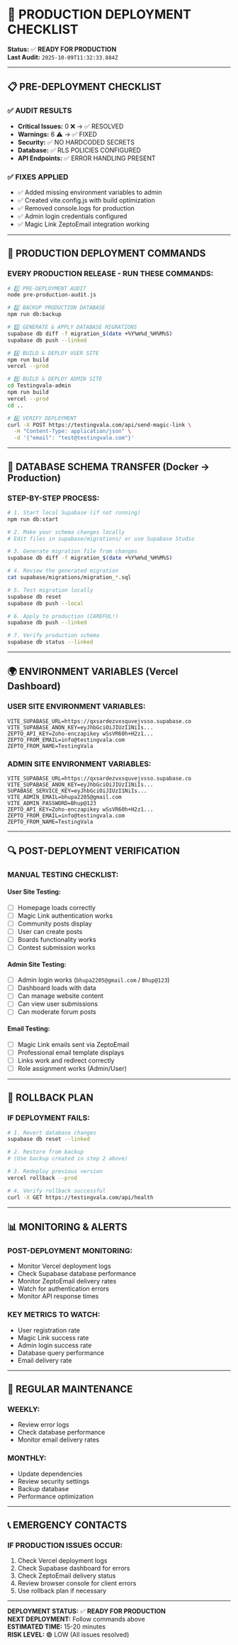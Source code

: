 # 🚀 PRODUCTION DEPLOYMENT CHECKLIST

**Status:** ✅ **READY FOR PRODUCTION**  
**Last Audit:** `2025-10-09T11:32:33.884Z`

---

## 📋 PRE-DEPLOYMENT CHECKLIST

### ✅ **AUDIT RESULTS**
- **Critical Issues:** 0 ❌ → ✅ RESOLVED
- **Warnings:** 6 ⚠️ → ✅ FIXED
- **Security:** ✅ NO HARDCODED SECRETS
- **Database:** ✅ RLS POLICIES CONFIGURED
- **API Endpoints:** ✅ ERROR HANDLING PRESENT

### ✅ **FIXES APPLIED**
- ✅ Added missing environment variables to admin
- ✅ Created vite.config.js with build optimization
- ✅ Removed console.logs for production
- ✅ Admin login credentials configured
- ✅ Magic Link ZeptoEmail integration working

---

## 🚀 PRODUCTION DEPLOYMENT COMMANDS

### **EVERY PRODUCTION RELEASE - RUN THESE COMMANDS:**

```bash
# 1️⃣ PRE-DEPLOYMENT AUDIT
node pre-production-audit.js

# 2️⃣ BACKUP PRODUCTION DATABASE
npm run db:backup

# 3️⃣ GENERATE & APPLY DATABASE MIGRATIONS
supabase db diff -f migration_$(date +%Y%m%d_%H%M%S)
supabase db push --linked

# 4️⃣ BUILD & DEPLOY USER SITE
npm run build
vercel --prod

# 5️⃣ BUILD & DEPLOY ADMIN SITE
cd Testingvala-admin
npm run build
vercel --prod
cd ..

# 6️⃣ VERIFY DEPLOYMENT
curl -X POST https://testingvala.com/api/send-magic-link \
  -H "Content-Type: application/json" \
  -d '{"email": "test@testingvala.com"}'
```

---

## 🔧 DATABASE SCHEMA TRANSFER (Docker → Production)

### **STEP-BY-STEP PROCESS:**

```bash
# 1. Start local Supabase (if not running)
npm run db:start

# 2. Make your schema changes locally
# Edit files in supabase/migrations/ or use Supabase Studio

# 3. Generate migration file from changes
supabase db diff -f migration_$(date +%Y%m%d_%H%M%S)

# 4. Review the generated migration
cat supabase/migrations/migration_*.sql

# 5. Test migration locally
supabase db reset
supabase db push --local

# 6. Apply to production (CAREFUL!)
supabase db push --linked

# 7. Verify production schema
supabase db status --linked
```

---

## 🌍 ENVIRONMENT VARIABLES (Vercel Dashboard)

### **USER SITE ENVIRONMENT VARIABLES:**
```env
VITE_SUPABASE_URL=https://qxsardezvxsquvejvsso.supabase.co
VITE_SUPABASE_ANON_KEY=eyJhbGciOiJIUzI1NiIs...
ZEPTO_API_KEY=Zoho-enczapikey wSsVR60h+H2z1...
ZEPTO_FROM_EMAIL=info@testingvala.com
ZEPTO_FROM_NAME=TestingVala
```

### **ADMIN SITE ENVIRONMENT VARIABLES:**
```env
VITE_SUPABASE_URL=https://qxsardezvxsquvejvsso.supabase.co
VITE_SUPABASE_ANON_KEY=eyJhbGciOiJIUzI1NiIs...
SUPABASE_SERVICE_KEY=eyJhbGciOiJIUzI1NiIs...
VITE_ADMIN_EMAIL=bhupa2205@gmail.com
VITE_ADMIN_PASSWORD=Bhup@123
ZEPTO_API_KEY=Zoho-enczapikey wSsVR60h+H2z1...
ZEPTO_FROM_EMAIL=info@testingvala.com
ZEPTO_FROM_NAME=TestingVala
```

---

## 🔍 POST-DEPLOYMENT VERIFICATION

### **MANUAL TESTING CHECKLIST:**

#### **User Site Testing:**
- [ ] Homepage loads correctly
- [ ] Magic Link authentication works
- [ ] Community posts display
- [ ] User can create posts
- [ ] Boards functionality works
- [ ] Contest submission works

#### **Admin Site Testing:**
- [ ] Admin login works (`bhupa2205@gmail.com` / `Bhup@123`)
- [ ] Dashboard loads with data
- [ ] Can manage website content
- [ ] Can view user submissions
- [ ] Can moderate forum posts

#### **Email Testing:**
- [ ] Magic Link emails sent via ZeptoEmail
- [ ] Professional email template displays
- [ ] Links work and redirect correctly
- [ ] Role assignment works (Admin/User)

---

## 🚨 ROLLBACK PLAN

### **IF DEPLOYMENT FAILS:**

```bash
# 1. Revert database changes
supabase db reset --linked

# 2. Restore from backup
# (Use backup created in step 2 above)

# 3. Redeploy previous version
vercel rollback --prod

# 4. Verify rollback successful
curl -X GET https://testingvala.com/api/health
```

---

## 📊 MONITORING & ALERTS

### **POST-DEPLOYMENT MONITORING:**
- Monitor Vercel deployment logs
- Check Supabase database performance
- Monitor ZeptoEmail delivery rates
- Watch for authentication errors
- Monitor API response times

### **KEY METRICS TO WATCH:**
- User registration rate
- Magic Link success rate
- Admin login success rate
- Database query performance
- Email delivery rate

---

## 🔄 REGULAR MAINTENANCE

### **WEEKLY:**
- Review error logs
- Check database performance
- Monitor email delivery rates

### **MONTHLY:**
- Update dependencies
- Review security settings
- Backup database
- Performance optimization

---

## 📞 EMERGENCY CONTACTS

### **IF PRODUCTION ISSUES OCCUR:**
1. Check Vercel deployment logs
2. Check Supabase dashboard for errors
3. Check ZeptoEmail delivery status
4. Review browser console for client errors
5. Use rollback plan if necessary

---

**DEPLOYMENT STATUS:** ✅ **READY FOR PRODUCTION**  
**NEXT DEPLOYMENT:** Follow commands above  
**ESTIMATED TIME:** 15-20 minutes  
**RISK LEVEL:** 🟢 LOW (All issues resolved)